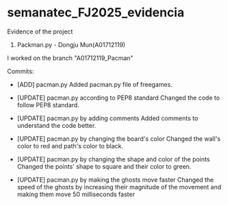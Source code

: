 # semanatec_FJ2025_evidencia
Evidence of the project

1. Packman.py - Dongju Mun(A01712119)

I worked on the branch "A01712119_Pacman"

Commits:

- [ADD] pacman.py
Added pacman.py file of freegames.

- [UPDATE] pacman.py according to PEP8 standard
Changed the code to follow PEP8 standard.

- [UPDATE] pacman.py by adding comments
Added comments to understand the code better.

- [UPDATE] pacman.py by changing the board's color
Changed the wall's color to red and path's color to black.

- [UPDATE] pacman.py by changing the shape and color of the points
Changed the points' shape to square and their color to green.

- [UPDATE] pacman.py by making the ghosts move faster
Changed the speed of the ghosts by increasing their magnitude of the movement and 
making them move 50 milliseconds faster
